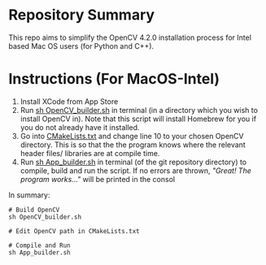 # Repository Summary
This repo aims to simplify the OpenCV 4.2.0 installation process for Intel based Mac OS users (for Python and C++).

# Instructions (For MacOS-Intel)
1) Install XCode from App Store
2) Run [sh OpenCV_builder.sh](https://github.com/OliverHeilmann/BuildOpenCV_cpp/blob/main/App_builder.sh) in terminal (in a directory which you wish to install OpenCV in). Note that this script will install Homebrew for you if you do not already have it installed.
3) Go into [CMakeLists.txt](https://github.com/OliverHeilmann/BuildOpenCV_cpp/blob/main/CMakeLists.txt) and change line 10 to your chosen OpenCV directory. This is so that the the program knows where the relevant header files/ libraries are at compile time.
4) Run [sh App_builder.sh](https://github.com/OliverHeilmann/BuildOpenCV_cpp/blob/main/OpenCV_builder.sh) in terminal (of the git repository directory) to compile, build and run the script. If no errors are thrown, _"Great! The program works..."_ will be printed in the consol

In summary:
```text
# Build OpenCV
sh OpenCV_builder.sh

# Edit OpenCV path in CMakeLists.txt

# Compile and Run
sh App_builder.sh
```